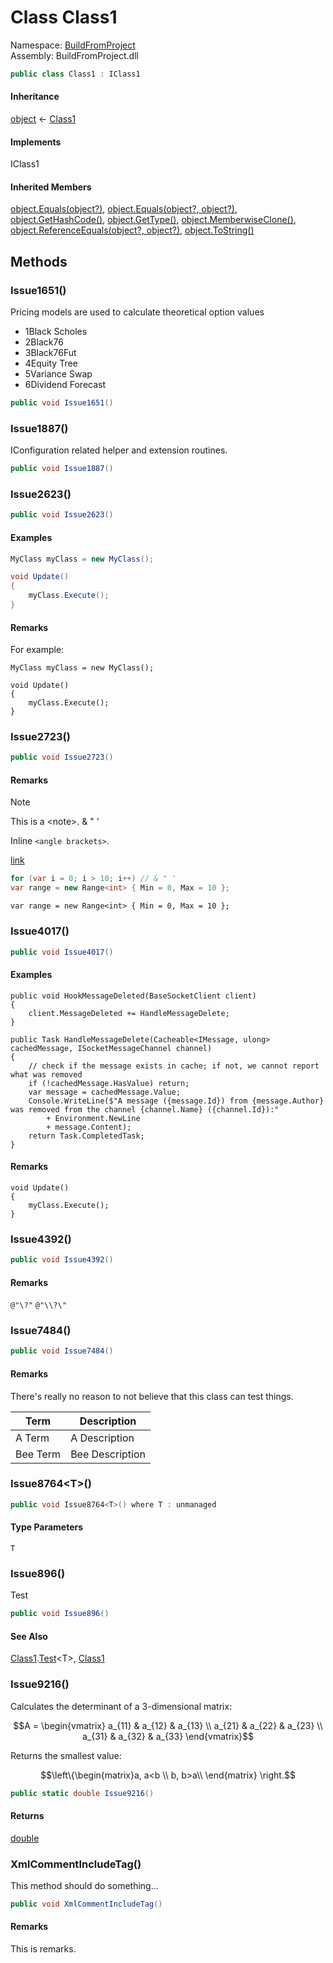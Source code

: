 ﻿# <a id="BuildFromProject_Class1"></a> Class Class1

Namespace: [BuildFromProject](BuildFromProject.md)  
Assembly: BuildFromProject.dll  

```csharp
public class Class1 : IClass1
```

#### Inheritance

[object](https://learn.microsoft.com/dotnet/api/system.object) ← 
[Class1](BuildFromProject.Class1.md)

#### Implements

IClass1

#### Inherited Members

[object.Equals\(object?\)](https://learn.microsoft.com/dotnet/api/system.object.equals\#system\-object\-equals\(system\-object\)), 
[object.Equals\(object?, object?\)](https://learn.microsoft.com/dotnet/api/system.object.equals\#system\-object\-equals\(system\-object\-system\-object\)), 
[object.GetHashCode\(\)](https://learn.microsoft.com/dotnet/api/system.object.gethashcode), 
[object.GetType\(\)](https://learn.microsoft.com/dotnet/api/system.object.gettype), 
[object.MemberwiseClone\(\)](https://learn.microsoft.com/dotnet/api/system.object.memberwiseclone), 
[object.ReferenceEquals\(object?, object?\)](https://learn.microsoft.com/dotnet/api/system.object.referenceequals), 
[object.ToString\(\)](https://learn.microsoft.com/dotnet/api/system.object.tostring)

## Methods

### <a id="BuildFromProject_Class1_Issue1651"></a> Issue1651\(\)

Pricing models are used to calculate theoretical option values

<ul><li><span class="term">1</span>Black Scholes</li><li><span class="term">2</span>Black76</li><li><span class="term">3</span>Black76Fut</li><li><span class="term">4</span>Equity Tree</li><li><span class="term">5</span>Variance Swap</li><li><span class="term">6</span>Dividend Forecast</li></ul>

```csharp
public void Issue1651()
```

### <a id="BuildFromProject_Class1_Issue1887"></a> Issue1887\(\)

IConfiguration related helper and extension routines.

```csharp
public void Issue1887()
```

### <a id="BuildFromProject_Class1_Issue2623"></a> Issue2623\(\)

```csharp
public void Issue2623()
```

#### Examples

```csharp
MyClass myClass = new MyClass();

void Update()
{
    myClass.Execute();
}
```

#### Remarks

For example:

    MyClass myClass = new MyClass();

    void Update()
    {
        myClass.Execute();
    }

### <a id="BuildFromProject_Class1_Issue2723"></a> Issue2723\(\)

```csharp
public void Issue2723()
```

#### Remarks

> [!NOTE]
> This is a &lt;note&gt;. &amp; " '

Inline `<angle brackets>`.

[link](https://www.github.com "title")

```csharp
for (var i = 0; i > 10; i++) // & " '
var range = new Range<int> { Min = 0, Max = 10 };
```

<pre><code class="lang-csharp">var range = new Range&lt;int&gt; { Min = 0, Max = 10 };</code></pre>

### <a id="BuildFromProject_Class1_Issue4017"></a> Issue4017\(\)

```csharp
public void Issue4017()
```

#### Examples

<pre><code class="lang-cs">public void HookMessageDeleted(BaseSocketClient client)
{
    client.MessageDeleted += HandleMessageDelete;
}

public Task HandleMessageDelete(Cacheable&lt;IMessage, ulong&gt; cachedMessage, ISocketMessageChannel channel)
{
    // check if the message exists in cache; if not, we cannot report what was removed
    if (!cachedMessage.HasValue) return;
    var message = cachedMessage.Value;
    Console.WriteLine($"A message ({message.Id}) from {message.Author} was removed from the channel {channel.Name} ({channel.Id}):"
        + Environment.NewLine
        + message.Content);
    return Task.CompletedTask;
}</code></pre>

#### Remarks

<pre><code class="lang-csharp">void Update()
{
    myClass.Execute();
}</code></pre>

### <a id="BuildFromProject_Class1_Issue4392"></a> Issue4392\(\)

```csharp
public void Issue4392()
```

#### Remarks

<code>@"\\?\"</code> `@"\\?\"`

### <a id="BuildFromProject_Class1_Issue7484"></a> Issue7484\(\)

```csharp
public void Issue7484()
```

#### Remarks

There's really no reason to not believe that this class can test things.

<table><thead><tr><th class="term">Term</th><th class="description">Description</th></tr></thead><tbody><tr><td class="term">A Term</td><td class="description">A Description</td></tr><tr><td class="term">Bee Term</td><td class="description">Bee Description</td></tr></tbody></table>

### <a id="BuildFromProject_Class1_Issue8764__1"></a> Issue8764<T\>\(\)

```csharp
public void Issue8764<T>() where T : unmanaged
```

#### Type Parameters

`T` 

### <a id="BuildFromProject_Class1_Issue896"></a> Issue896\(\)

Test

```csharp
public void Issue896()
```

#### See Also

[Class1](BuildFromProject.Class1.md).[Test](BuildFromProject.Class1.Test\-1.md)<T\>, 
[Class1](BuildFromProject.Class1.md)

### <a id="BuildFromProject_Class1_Issue9216"></a> Issue9216\(\)

Calculates the determinant of a 3-dimensional matrix:

$$A = \begin{vmatrix} a_{11} & a_{12} & a_{13} \\ a_{21} & a_{22} & a_{23} \\ a_{31} & a_{32} & a_{33} \end{vmatrix}$$

Returns the smallest value:

$$\left\{\begin{matrix}a, a<b \\ b, b>a\\ \end{matrix} \right.$$

```csharp
public static double Issue9216()
```

#### Returns

 [double](https://learn.microsoft.com/dotnet/api/system.double)

### <a id="BuildFromProject_Class1_XmlCommentIncludeTag"></a> XmlCommentIncludeTag\(\)

This method should do something...

```csharp
public void XmlCommentIncludeTag()
```

#### Remarks

This is remarks.

